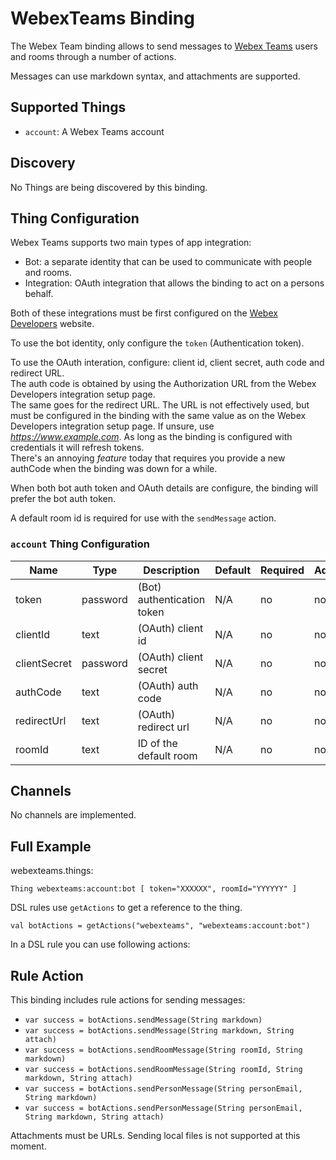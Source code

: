 # WebexTeams Binding

The Webex Team binding allows to send messages to [Webex Teams](https://web.webex.com/) users and rooms through a number of actions.

Messages can use markdown syntax, and attachments are supported.

## Supported Things

- `account`: A Webex Teams account

## Discovery

No Things are being discovered by this binding.


## Thing Configuration

Webex Teams supports two main types of app integration:

* Bot: a separate identity that can be used to communicate with people and rooms.
* Integration: OAuth integration that allows the binding to act on a persons behalf.

Both of these integrations must be first configured on the [Webex Developers](https://developer.webex.com/) 
website.

To use the bot identity, only configure the `token` (Authentication token).

To use the OAuth interation, configure: client id, client secret, auth code and redirect URL.  
The auth code is obtained by using the Authorization URL from the Webex Developers integration setup page.  
The same goes for the redirect URL.  The URL is not effectively used, but must be configured in the binding with the same value as on the Webex Developers integration setup page.  If unsure, use *https://www.example.com*.
As long as the binding is configured with credentials it will refresh tokens.  
There's an annoying *feature* today that requires you provide a new authCode when the binding was down for a while.

When both bot auth token and OAuth details are configure, the binding will prefer the bot auth token.

A default room id is required for use with the `sendMessage` action.

### `account` Thing Configuration

| Name            | Type    | Description                           | Default | Required | Advanced |
|-----------------|---------|---------------------------------------|---------|----------|----------|
| token           | password| (Bot) authentication token            | N/A     | no      | no       |
| clientId        | text    | (OAuth) client id                     | N/A     | no      | no       |
| clientSecret    | password| (OAuth) client secret                 | N/A     | no      | no       |
| authCode        | text    | (OAuth) auth code                     | N/A     | no      | no       |
| redirectUrl     | text    | (OAuth) redirect url                  | N/A     | no      | no       |
| roomId          | text    | ID of the default room                | N/A     | no      | no       |

## Channels

No channels are implemented.

## Full Example


webexteams.things:

```
Thing webexteams:account:bot [ token="XXXXXX", roomId="YYYYYY" ]

```

DSL rules use `getActions` to get a reference to the thing.

    val botActions = getActions("webexteams", "webexteams:account:bot")

In a DSL rule you can use following actions:

## Rule Action

This binding includes rule actions for sending messages:


* `var success = botActions.sendMessage(String markdown)`
* `var success = botActions.sendMessage(String markdown, String attach)`
* `var success = botActions.sendRoomMessage(String roomId, String markdown)`
* `var success = botActions.sendRoomMessage(String roomId, String markdown, String attach)`
* `var success = botActions.sendPersonMessage(String personEmail, String markdown)`
* `var success = botActions.sendPersonMessage(String personEmail, String markdown, String attach)`

Attachments must be URLs.  Sending local files is not supported at this moment.


